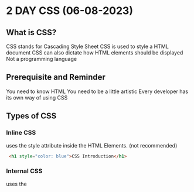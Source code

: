 # 2 DAY CSS (06-08-2023)
## What is CSS?
CSS stands for Cascading Style Sheet
CSS is used to style a HTML document
CSS can also dictate how HTML elements should be displayed
Not a programming language

## Prerequisite and Reminder
You need to know HTML
You need to be a little artistic
Every developer has its own way of using CSS

## Types of CSS
### Inline CSS
uses the style attribute inside the HTML Elements. (not recommended)
```html
 <h1 style="color: blue">CSS Introduction</h1>
```
### Internal CSS
uses the <style> element inside the <head> of the HTML page.
 ```html
 <head>
  <style type="text/css">
    h1 {
        color: green;
   }
   </style>
 </head>
 <body>
  <h1>CSS Introduction</h1>
 </body>
 ```
### External CSS
uses and external CSS file which is linked by the <link> element inside the <head> of the HTML page.
 
 ```html
 <head>
  <link rel="stylesheet" href="css/style.css>
 </head>
 ```
                               
 ```css
   @import url('https://fonts.googleapis.com/css2?family=Lato:wght@300&display=swap');
                               
   body {
         font-family: 'Lato', sans-serif;
       }
 ```

#### How to comment?
```css
  /* this is a comment */
```
#### How to root
```css
*{
   font-size: 20px;
}
```
##### Ways to set a color
###### Color name
```css
h1{
   color: red;
}
``` 
###### Hexadecimal
```css
h1{
   color: #ff0000;
}
``` 
###### RGB
```css
h1{
   color: rgb(255, 255, 0);
}
``` 
##### How to use class with divs
```html
 <div class="container">
  <div class="main-content">
   <h1> CSS Introduction</h1>
  </div>
  <div class="sub-content">
  <h2> CSS Subcontent</h2>
</div>
</div>
```
```css
    container {
    }
    main-content{
    }
    sub-content{
    }
```
                          
class vs id

targeting
selector
propertyname
propertyvalue
call back font
parent
class
id
container

                               
color
background-color
font-family
                               
                               
